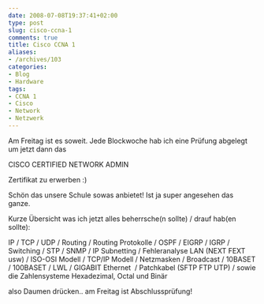 ```yaml
---
date: 2008-07-08T19:37:41+02:00
type: post
slug: cisco-ccna-1
comments: true
title: Cisco CCNA 1
aliases:
- /archives/103
categories:
- Blog
- Hardware
tags:
- CCNA 1
- Cisco
- Network
- Netzwerk
---
```


Am Freitag ist es soweit. Jede Blockwoche hab ich eine Prüfung abgelegt um
jetzt dann das

CISCO CERTIFIED NETWORK ADMIN

Zertifikat zu erwerben :)

Schön das unsere Schule sowas anbietet! Ist ja super angesehen das ganze.

Kurze Übersicht was ich jetzt alles beherrsche(n sollte) / drauf
hab(en sollte):

IP / TCP / UDP / Routing / Routing Protokolle / OSPF / EIGRP / IGRP /
Switching / STP / SNMP / IP Subnetting / Fehleranalyse LAN (NEXT FEXT usw)
/ ISO-OSI Modell / TCP/IP Modell / Netzmasken / Broadcast / 10BASET /
100BASET / LWL / GIGABIT Ethernet  / Patchkabel (SFTP FTP UTP) / sowie die
Zahlensysteme Hexadezimal, Octal und Binär

also Daumen drücken.. am Freitag ist Abschlussprüfung!
